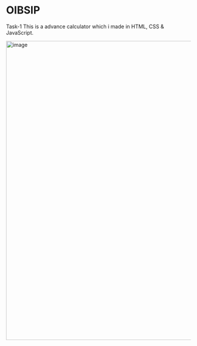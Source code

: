 # OIBSIP
Task-1
This is a advance calculator which i made in HTML, CSS & JavaScript.

<img width="816" alt="image" src="https://github.com/krishp2906/OIBSIP/assets/125898556/827213b1-27f5-4aa5-b467-fe3d65e191e5">
